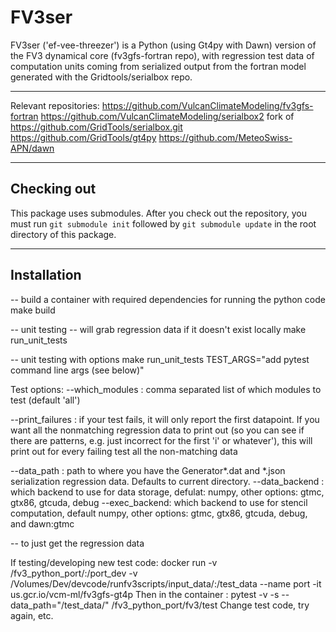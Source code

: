 FV3ser
======
FV3ser ('ef-vee-threezer') is a Python (using Gt4py with Dawn) version of the FV3 dynamical core (fv3gfs-fortran repo), with regression test data of computation units coming from serialized output from the fortran model generated with the Gridtools/serialbox repo.

------------

Relevant repositories:
https://github.com/VulcanClimateModeling/fv3gfs-fortran
https://github.com/VulcanClimateModeling/serialbox2 fork of https://github.com/GridTools/serialbox.git
https://github.com/GridTools/gt4py
https://github.com/MeteoSwiss-APN/dawn

------------
Checking out
------------

This package uses submodules. After you check out the repository, you must run
`git submodule init` followed by `git submodule update` in the root directory of this package.

------------
Installation
------------



-- build a container with required dependencies for running the python code
make build

-- unit testing -- will grab regression data if it doesn't exist locally
make run_unit_tests

-- unit testing with options
make run_unit_tests TEST_ARGS="add pytest command line args (see below)"

Test options:
   --which_modules <modules to run tests for> : comma separated list of which modules to test (default 'all')
   
   --print_failures : if your test fails, it will only report the first datapoint. If you want all the nonmatching regression data to print out (so you can see if there are patterns, e.g. just incorrect for the first 'i' or whatever'), this will print out for every failing test all the non-matching data
   
   --data_path : path to where you have the Generator*.dat and *.json serialization regression data. Defaults to current directory.
   --data_backend : which backend to use for data storage, defulat: numpy, other options: gtmc, gtx86, gtcuda, debug
   --exec_backend: which backend to use for stencil computation, default numpy, other options: gtmc, gtx86, gtcuda, debug, and dawn:gtmc

-- to just get the regression data

If testing/developing new test code:
docker run -v <Local fv3gfs checkout>/fv3_python_port/:/port_dev -v /Volumes/Dev/devcode/runfv3scripts/input_data/:/test_data   --name port -it  us.gcr.io/vcm-ml/fv3gfs-gt4p
Then in the container :
pytest -v -s --data_path="/test_data/" /fv3_python_port/fv3/test
Change test code, try again, etc. 